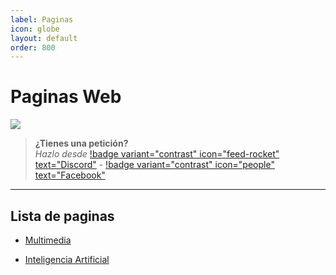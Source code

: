 ```yaml
---
label: Paginas
icon: globe
layout: default
order: 800
---
```


# Paginas Web
![](https://i.postimg.cc/D0hC2d56/Header-WEB.png)


> **¿Tienes una petición?**       
> *Hazlo desde* [!badge variant="contrast" icon="feed-rocket" text="Discord"](https://discord.gg/hVKeY3uEru) - [!badge variant="contrast" icon="people" text="Facebook"](https://www.facebook.com/dex.noir.room)

---

## Lista de paginas

- [Multimedia](https://noiroom.dexspidey.workers.dev/paginas/multimedia/)

- [Inteligencia Artificial](https://noiroom.dexspidey.workers.dev/paginas/ai/)
